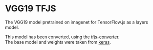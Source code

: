 # VGG19 TFJS

The VGG19 model pretrained on imagenet for TensorFlow.js as a layers model.

This model has been converted, using the [tfjs-converter][1].  
The base model and weights were taken from [keras][2].

[1]: https://www.npmjs.com/package/@tensorflow/tfjs-converter
[2]: https://keras.io/applications/#vgg19
